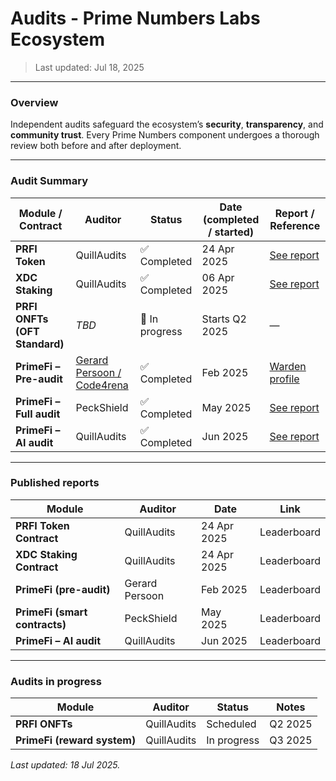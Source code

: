 # Audits - Prime Numbers Labs Ecosystem

> Last updated: Jul 18, 2025

***

### Overview

Independent audits safeguard the ecosystem’s **security**, **transparency**, and **community trust**. Every Prime Numbers component undergoes a thorough review both before and after deployment.

***

### Audit Summary

| Module / Contract             | Auditor                                                       | Status         | Date (completed / started) | Report / Reference                                                                                 |
| ----------------------------- | ------------------------------------------------------------- | -------------- | -------------------------- | -------------------------------------------------------------------------------------------------- |
| **PRFI Token**                | QuillAudits                                                   | ✅ Completed    | 24 Apr 2025                | [See report](https://www.quillaudits.com/leaderboard/prime-numbers/prime-numbers-token-contract)   |
| **XDC Staking**               | QuillAudits                                                   | ✅ Completed    | 06 Apr 2025                | [See report](https://www.quillaudits.com/leaderboard/prime-numbers/prime-numbers-staking-contract) |
| **PRFI ONFTs (OFT Standard)** | _TBD_                                                         | 🔄 In progress | Starts Q2 2025             | —                                                                                                  |
| **PrimeFi – Pre-audit**       | [Gerard Persoon / Code4rena](https://code4rena.com/@gpersoon) | ✅ Completed    | Feb 2025                   | [Warden profile](https://github.com/gpersoon/PrimeFi)                                              |
| **PrimeFi – Full audit**      | PeckShield                                                    | ✅ Completed    | May 2025                   | [See report](https://drive.google.com/file/d/1TLig0aCVzmdpwOvYbE_S3JX-BOYIGwVG/view)               |
| **PrimeFi – AI audit**        | QuillAudits                                                   | ✅ Completed    | Jun 2025                   | [See report](https://www.quillaudits.com/leaderboard/prime-numbers/prime-numbers-v3)               |

***

### Published reports

| Module                        | Auditor        | Date        | Link        |
| ----------------------------- | -------------- | ----------- | ----------- |
| **PRFI Token Contract**       | QuillAudits    | 24 Apr 2025 | Leaderboard |
| **XDC Staking Contract**      | QuillAudits    | 24 Apr 2025 | Leaderboard |
| **PrimeFi (pre-audit)**       | Gerard Persoon | Feb 2025    | Leaderboard |
| **PrimeFi (smart contracts)** | PeckShield     | May 2025    | Leaderboard |
| **PrimeFi – AI audit**        | QuillAudits    | Jun 2025    | Leaderboard |

***

### Audits in progress

| Module                      | Auditor     | Status      | Notes   |
| --------------------------- | ----------- | ----------- | ------- |
| **PRFI ONFTs**              | QuillAudits | Scheduled   | Q2 2025 |
| **PrimeFi (reward system)** | QuillAudits | In progress | Q3 2025 |

_Last updated: 18 Jul 2025._
